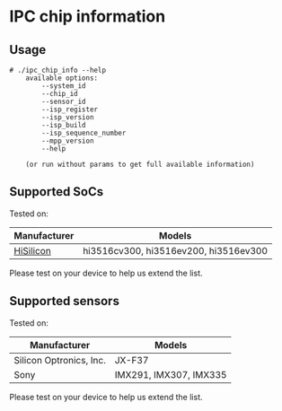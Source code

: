 # IPC chip information

## Usage

```
# ./ipc_chip_info --help
    available options:
        --system_id
        --chip_id
        --sensor_id
        --isp_register
        --isp_version
        --isp_build
        --isp_sequence_number
        --mpp_version
        --help

    (or run without params to get full available information)
```

## Supported SoCs

Tested on:

|Manufacturer|Models|
|---|---|
|[HiSilicon](https://github.com/openIPC/camerasrnd/#chip-families-information)|hi3516cv300, hi3516ev200, hi3516ev300|

Please test on your device to help us extend the list.

## Supported sensors

Tested on:

|Manufacturer|Models|
|---|---|
|Silicon Optronics, Inc.|JX-F37|
|Sony|IMX291, IMX307, IMX335|

Please test on your device to help us extend the list.
